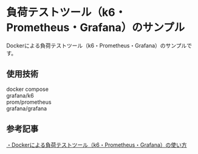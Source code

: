 # 負荷テストツール（k6・Prometheus・Grafana）のサンプル  
Dockerによる負荷テストツール（k6・Prometheus・Grafana）のサンプルです。  
  
## 使用技術  
docker compose  
grafana/k6  
prom/prometheus  
grafana/grafana  
  
## 参考記事  
[・Dockerによる負荷テストツール（k6・Prometheus・Grafana）の使い方](https://golang.tomoyuki65.com/how-to-use-load-testing-tools)  
  